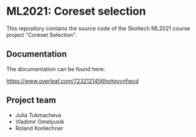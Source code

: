 # ML2021: Coreset selection

This repository contains the source code of the Skoltech ML2021 course project "Coreset Selection".

## Documentation
The documentation can be found here:

https://www.overleaf.com/7232121456hvjtgyvnfwcd

## Project team
- Julia Tukmacheva
- Vladimir Omelyusik
- Roland Konlechner
